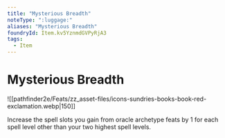 ```yaml
---
title: "Mysterious Breadth"
noteType: ":luggage:"
aliases: "Mysterious Breadth"
foundryId: Item.kv5YznmdGVPyRjA3
tags:
  - Item
---
```


# Mysterious Breadth
![[pathfinder2e/Feats/zz_asset-files/icons-sundries-books-book-red-exclamation.webp|150]]

Increase the spell slots you gain from oracle archetype feats by 1 for each spell level other than your two highest spell levels.
